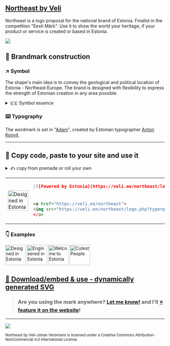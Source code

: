 ## [Northeast by Veli](http://veli.ee/northeast/)
Northeast is a logo proposal for the national brand of Estonia. Finalist in the competition "Eesti Märk". Use it to show the world your heritage, if your product or service is created or based in Estonia. 

[![](https://veli.ee/northeast/img/grid.svg)](#)

## 📐 Brandmark construction
### ↗️ Symbol
The shape's main idea is to convey the geological and political location of Estonia - Northeast Europe.
The brand is designed with flexibility to express the strength of Estonian creation in any area possible. 

<details>
  <summary>🇪🇪 Symbol essence</summary>

* ↗️ Northeast location
* 🧭 Cardinal points
* 🏵️ Cornflower
* 🛞 Sun wheel
* 🏵 National motif
* 🏵 Snowflake
* 🕂 Nordic Cross
* 🌀 Movement / Engergy
* 🧿 Centered
* 🎯 Focus
* ▪ IT / click
* ▪ Pixel / digital
* 👆 Cursor
* 👾 Etno / seto
* 𓏢 Jews' harp
* 🌸 Brooch
* #️⃣ #hashtag
* 🌱 Modern / Startup
* 🪡 Cross-stich
* 🌾 Grain
  
</details>

### ⌨️ Typography
The wordmark is set in "[Adam](https://www.fatype.com/typefaces/adam)", created by Estonian typographer [Anton Koovit](http://www.korkork.com). 

---

## 🤝 Copy code, paste to your site and use it



<details>
  <summary>✍ copy from premade or roll your own</summary>

*** 
  
You can use your own `type=""` value, using `%20` or `+` for space 

### HTML

```html
<a href="https://veli.ee/northeast"><img src="https://veli.ee/northeast/logo.php?type=designed+in" alt="Designed in Estonia"></a>  
```
```html
<a href="https://veli.ee/northeast"><img src="https://veli.ee/northeast/logo.php?type=engineered+in" alt="Engineered in Estonia"></a>  
```
```html
<a href="https://veli.ee/northeast"><img src="https://veli.ee/northeast/logo.php?type=welcome+to" alt="Welcome to Estonia"></a>  
```
```html
<a href="https://veli.ee/northeast"><img src="https://veli.ee/northeast/logo.php?type=cutest+people" alt="Cutest People"></a>  
```  

### markdown
  
```markdown
[![Northeast](http://veli.ee/northeast/logo.php?type=cutest+people)](https://github.com/velijv/northeast)
```
  
</details>

<table>
  <tr>
<td rowspan="2">
<a href="http://veli.ee/northeast"><img src="http://veli.ee/northeast/logo.php?type=powered+by&c1=808080" alt="Designed in Estonia" height="64"></a>
</td>
    <td>

```markdown
[![Powered by Estonia](https://veli.ee/northeast/logo.php?type=powered+by)](https://github.com/velijv/northeast)
```  

  </td>
  </tr>
  <tr>
    <td>

```html
<a href="https://veli.ee/northeast">
<img src="https://veli.ee/northeast/logo.php?type=powered+by" alt="Powered by Estonia"
</a>  
```

  </td>
  </tr>
</table>

### 👇 Examples

<a href="https://veli.ee/northeast"><img src="https://veli.ee/northeast/logo.php?type=designed+in&c1=808080" alt="Designed in Estonia" height="64"></a>
<a href="https://veli.ee/northeast"><img src="https://veli.ee/northeast/logo.php?type=engineered+in&c1=808080" alt="Engineered in Estonia" height="64"></a>
<a href="https://veli.ee/northeast"><img src="https://veli.ee/northeast/logo.php?type=welcome+to&c1=808080" alt="Welcome to Estonia" height="64"></a>
<a href="https://veli.ee/northeast"><img src="https://veli.ee/northeast/logo.php?type=cutest+people&c1=808080" alt="Cutest People" height="64"></a>


## [💾 Download/embed & use - dynamically generated SVG](https://veli.ee/northeast) 
> ### Are you using the mark anywhere? [Let me know!](mailto:northeast@veli.ee) and I'll [⭐ feature it on the website](https://veli.ee/northeast#featured)!

---

<img src="https://repository-images.githubusercontent.com/53682767/e402310d-0f99-4f4b-800b-50920da63f14">

<sub>Northeast by Veli-Johan Veromann is licensed under a Creative Commons Attribution-NonCommercial 4.0 International License. </sub>

